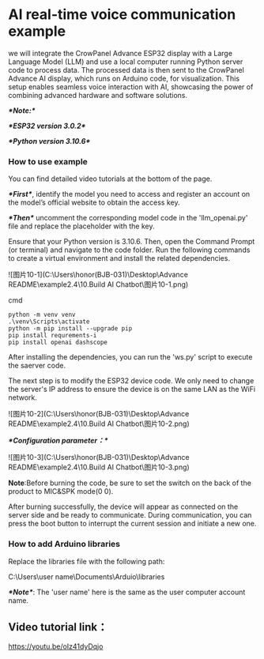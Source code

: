 # **AI real-time voice communication example**

we will integrate the CrowPanel Advance ESP32 display with a Large Language Model (LLM) and use a local computer running Python server code to process data. The processed data is then sent to the CrowPanel Advance AI display, which runs on Arduino code, for visualization. This setup enables seamless voice interaction with AI, showcasing the power of combining advanced hardware and software solutions.

***\*Note:\**** 

***\*ESP32 version 3.0.2\****

***\*Python version 3.10.6\****

 

### **How to use example**

You can find detailed video tutorials at the bottom of the page.

 

***\*First\****, identify the model you need to access and register an account on the model’s official website to obtain the access key.

***\*Then\**** uncomment the corresponding model code in the 'llm_openai.py' file and replace the placeholder with the key.

Ensure that your Python version is 3.10.6. Then, open the Command Prompt (or terminal) and navigate to the code folder. Run the following commands to create a virtual environment and install the related dependencies.

![图片10-1](C:\Users\honor(BJB-031)\Desktop\Advance README\example2.4\10.Build AI Chatbot\图片10-1.png)

cmd

```
python -m venv venv
.\venv\Scripts\activate
python -m pip install --upgrade pip
pip install requrements-i
pip install openai dashscope
```



After installing the dependencies, you can run the 'ws.py' script to execute the saerver code.

 

The next step is to modify the ESP32 device code. We only need to change the server's IP address to ensure the device is on the same LAN as the WiFi network.

![图片10-2](C:\Users\honor(BJB-031)\Desktop\Advance README\example2.4\10.Build AI Chatbot\图片10-2.png)



***\*Configuration parameter：\****

![图片10-3](C:\Users\honor(BJB-031)\Desktop\Advance README\example2.4\10.Build AI Chatbot\图片10-3.png)



**Note**:Before burning the code, be sure to set the switch on the back of the product to  MIC&SPK mode(0 0).

After burning successfully, the device will appear as connected on the server side and be ready to communicate. During communication, you can press the boot button to interrupt the current session and initiate a new one.

### **How to add Arduino libraries**

Replace the libraries file with the following path:

C:\Users\user name\Documents\Arduio\libraries

 

***\*Note\****: The 'user name' here is the same as the user computer account name.

 

## **Video tutorial link**：

 https://youtu.be/oIz41dyDqjo 